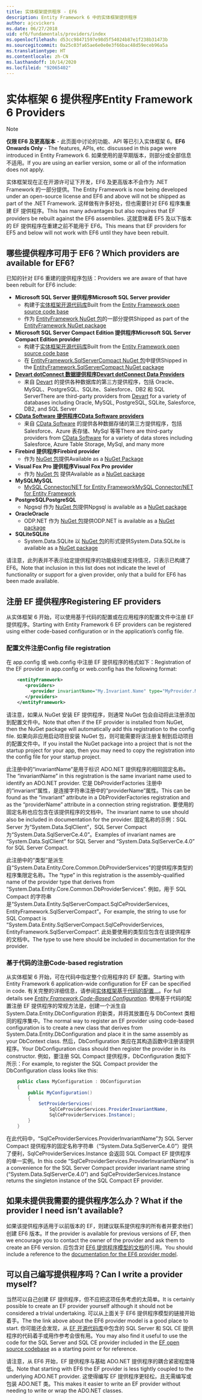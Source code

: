 ```yaml
---
title: 实体框架提供程序 - EF6
description: Entity Framework 6 中的实体框架提供程序
author: ajcvickers
ms.date: 06/27/2018
uid: ef6/fundamentals/providers/index
ms.openlocfilehash: d53cc98471597e98d5f54024b87e1f238b31473b
ms.sourcegitcommit: 0a25c03fa65ae6e0e0e3f66bac48d59eceb96a5a
ms.translationtype: HT
ms.contentlocale: zh-CN
ms.lasthandoff: 10/14/2020
ms.locfileid: "92065402"
---
```

# <a name="entity-framework-6-providers"></a><span data-ttu-id="504d8-103">实体框架 6 提供程序</span><span class="sxs-lookup"><span data-stu-id="504d8-103">Entity Framework 6 Providers</span></span>
> [!NOTE]
> <span data-ttu-id="504d8-104">**仅限 EF6 及更高版本** - 此页面中讨论的功能、API 等已引入实体框架 6。</span><span class="sxs-lookup"><span data-stu-id="504d8-104">**EF6 Onwards Only** - The features, APIs, etc. discussed in this page were introduced in Entity Framework 6.</span></span> <span data-ttu-id="504d8-105">如果使用的是早期版本，则部分或全部信息不适用。</span><span class="sxs-lookup"><span data-stu-id="504d8-105">If you are using an earlier version, some or all of the information does not apply.</span></span>

<span data-ttu-id="504d8-106">实体框架现在正在开源许可证下开发，EF6 及更高版本不会作为 .NET Framework 的一部分提供。</span><span class="sxs-lookup"><span data-stu-id="504d8-106">The Entity Framework is now being developed under an open-source license and EF6 and above will not be shipped as part of the .NET Framework.</span></span> <span data-ttu-id="504d8-107">这样做有许多好处，但也需要针对 EF6 程序集重建 EF 提供程序。</span><span class="sxs-lookup"><span data-stu-id="504d8-107">This has many advantages but also requires that EF providers be rebuilt against the EF6 assemblies.</span></span> <span data-ttu-id="504d8-108">这就意味着 EF5 及以下版本的 EF 提供程序在重建之前不能用于 EF6。</span><span class="sxs-lookup"><span data-stu-id="504d8-108">This means that EF providers for EF5 and below will not work with EF6 until they have been rebuilt.</span></span>

## <a name="which-providers-are-available-for-ef6"></a><span data-ttu-id="504d8-109">哪些提供程序可用于 EF6？</span><span class="sxs-lookup"><span data-stu-id="504d8-109">Which providers are available for EF6?</span></span>

<span data-ttu-id="504d8-110">已知的针对 EF6 重建的提供程序包括：</span><span class="sxs-lookup"><span data-stu-id="504d8-110">Providers we are aware of that have been rebuilt for EF6 include:</span></span>

*   <span data-ttu-id="504d8-111">**Microsoft SQL Server 提供程序**</span><span class="sxs-lookup"><span data-stu-id="504d8-111">**Microsoft SQL Server provider**</span></span>
    *   <span data-ttu-id="504d8-112">构建于[实体框架开源代码库](https://github.com/aspnet/EntityFramework6)</span><span class="sxs-lookup"><span data-stu-id="504d8-112">Built from the [Entity Framework open source code base](https://github.com/aspnet/EntityFramework6)</span></span>
    *   <span data-ttu-id="504d8-113">作为 [EntityFramework NuGet 包](https://nuget.org/packages/EntityFramework)的一部分提供</span><span class="sxs-lookup"><span data-stu-id="504d8-113">Shipped as part of the [EntityFramework NuGet package](https://nuget.org/packages/EntityFramework)</span></span>
*   <span data-ttu-id="504d8-114">**Microsoft SQL Server Compact Edition 提供程序**</span><span class="sxs-lookup"><span data-stu-id="504d8-114">**Microsoft SQL Server Compact Edition provider**</span></span>
    *   <span data-ttu-id="504d8-115">构建于[实体框架开源代码库](https://github.com/aspnet/EntityFramework6)</span><span class="sxs-lookup"><span data-stu-id="504d8-115">Built from the [Entity Framework open source code base](https://github.com/aspnet/EntityFramework6)</span></span>
    *   <span data-ttu-id="504d8-116">在 [EntityFramework.SqlServerCompact NuGet 包](https://nuget.org/packages/EntityFramework.SqlServerCompact)中提供</span><span class="sxs-lookup"><span data-stu-id="504d8-116">Shipped in the [EntityFramework.SqlServerCompact NuGet package](https://nuget.org/packages/EntityFramework.SqlServerCompact)</span></span>
*   [<span data-ttu-id="504d8-117">**Devart dotConnect 数据提供程序**</span><span class="sxs-lookup"><span data-stu-id="504d8-117">**Devart dotConnect Data Providers**</span></span>](https://www.devart.com/dotconnect/)
    *   <span data-ttu-id="504d8-118">来自 [Devart](https://www.devart.com/) 的提供各种数据库的第三方提供程序，包括 Oracle、MySQL、PostgreSQL、SQLite、Salesforce、DB2 和 SQL Server</span><span class="sxs-lookup"><span data-stu-id="504d8-118">There are third-party providers from [Devart](https://www.devart.com/) for a variety of databases including Oracle, MySQL, PostgreSQL, SQLite, Salesforce, DB2, and SQL Server</span></span>
*   [<span data-ttu-id="504d8-119">**CData Software 提供程序**</span><span class="sxs-lookup"><span data-stu-id="504d8-119">**CData Software providers**</span></span>](https://www.cdata.com/ado/)
    *   <span data-ttu-id="504d8-120">来自 [CData Software](https://www.cdata.com/ado/) 的提供各种数据存储的第三方提供程序，包括 Salesforce、Azure 表存储、MySql 等等</span><span class="sxs-lookup"><span data-stu-id="504d8-120">There are third-party providers from [CData Software](https://www.cdata.com/ado/) for a variety of data stores including Salesforce, Azure Table Storage, MySql, and many more</span></span>
*   <span data-ttu-id="504d8-121">**Firebird 提供程序**</span><span class="sxs-lookup"><span data-stu-id="504d8-121">**Firebird provider**</span></span>
    *   <span data-ttu-id="504d8-122">作为 [NuGet 包](https://www.nuget.org/packages/EntityFramework.Firebird/)提供</span><span class="sxs-lookup"><span data-stu-id="504d8-122">Available as a [NuGet Package](https://www.nuget.org/packages/EntityFramework.Firebird/)</span></span>
*   <span data-ttu-id="504d8-123">**Visual Fox Pro 提供程序**</span><span class="sxs-lookup"><span data-stu-id="504d8-123">**Visual Fox Pro provider**</span></span>
    *   <span data-ttu-id="504d8-124">作为 [NuGet 包](https://www.nuget.org/packages/VFPEntityFrameworkProvider2/) 提供</span><span class="sxs-lookup"><span data-stu-id="504d8-124">Available as a [NuGet package](https://www.nuget.org/packages/VFPEntityFrameworkProvider2/)</span></span>
*   <span data-ttu-id="504d8-125">**MySQL**</span><span class="sxs-lookup"><span data-stu-id="504d8-125">**MySQL**</span></span>
    *   [<span data-ttu-id="504d8-126">MySQL Connector/NET for Entity Framework</span><span class="sxs-lookup"><span data-stu-id="504d8-126">MySQL Connector/NET for Entity Framework</span></span>](https://dev.mysql.com/doc/connector-net/en/connector-net-entityframework60.html)
*   <span data-ttu-id="504d8-127">**PostgreSQL**</span><span class="sxs-lookup"><span data-stu-id="504d8-127">**PostgreSQL**</span></span>
    *   <span data-ttu-id="504d8-128">Npgsql 作为 [NuGet 包](https://www.nuget.org/packages/EntityFramework6.Npgsql/)提供</span><span class="sxs-lookup"><span data-stu-id="504d8-128">Npgsql is available as a [NuGet package](https://www.nuget.org/packages/EntityFramework6.Npgsql/)</span></span>
*   <span data-ttu-id="504d8-129">**Oracle**</span><span class="sxs-lookup"><span data-stu-id="504d8-129">**Oracle**</span></span>
    *   <span data-ttu-id="504d8-130">ODP.NET 作为 [NuGet 包](https://www.nuget.org/packages/Oracle.ManagedDataAccess.EntityFramework/)提供</span><span class="sxs-lookup"><span data-stu-id="504d8-130">ODP.NET is available as a [NuGet package](https://www.nuget.org/packages/Oracle.ManagedDataAccess.EntityFramework/)</span></span>
*   <span data-ttu-id="504d8-131">**SQLite**</span><span class="sxs-lookup"><span data-stu-id="504d8-131">**SQLite**</span></span>
    *   <span data-ttu-id="504d8-132">System.Data.SQLite 以 [NuGet 包](https://www.nuget.org/packages/System.Data.SQLite/)的形式提供</span><span class="sxs-lookup"><span data-stu-id="504d8-132">System.Data.SQLite is available as a [NuGet package](https://www.nuget.org/packages/System.Data.SQLite/)</span></span>

<span data-ttu-id="504d8-133">请注意，此列表并不表示给定提供程序的功能级别或支持情况，只表示已构建了 EF6。</span><span class="sxs-lookup"><span data-stu-id="504d8-133">Note that inclusion in this list does not indicate the level of functionality or support for a given provider, only that a build for EF6 has been made available.</span></span>

## <a name="registering-ef-providers"></a><span data-ttu-id="504d8-134">注册 EF 提供程序</span><span class="sxs-lookup"><span data-stu-id="504d8-134">Registering EF providers</span></span>

<span data-ttu-id="504d8-135">从实体框架 6 开始，可以使用基于代码的配置或在应用程序的配置文件中注册 EF 提供程序。</span><span class="sxs-lookup"><span data-stu-id="504d8-135">Starting with Entity Framework 6 EF providers can be registered using either code-based configuration or in the application’s config file.</span></span>

### <a name="config-file-registration"></a><span data-ttu-id="504d8-136">配置文件注册</span><span class="sxs-lookup"><span data-stu-id="504d8-136">Config file registration</span></span>

<span data-ttu-id="504d8-137">在 app.config 或 web.config 中注册 EF 提供程序的格式如下：</span><span class="sxs-lookup"><span data-stu-id="504d8-137">Registration of the EF provider in app.config or web.config has the following format:</span></span>


``` xml
    <entityFramework>
       <providers>
         <provider invariantName="My.Invariant.Name" type="MyProvider.MyProviderServices, MyAssembly" />
       </providers>
    </entityFramework>
```

<span data-ttu-id="504d8-138">请注意，如果从 NuGet 安装 EF 提供程序，则通常 NuGet 包会自动将此注册添加到配置文件中。</span><span class="sxs-lookup"><span data-stu-id="504d8-138">Note that often if the EF provider is installed from NuGet, then the NuGet package will automatically add this registration to the config file.</span></span> <span data-ttu-id="504d8-139">如果向非应用启动项目安装 NuGet 包，则可能需要将该注册复制到启动项目的配置文件中。</span><span class="sxs-lookup"><span data-stu-id="504d8-139">If you install the NuGet package into a project that is not the startup project for your app, then you may need to copy the registration into the config file for your startup project.</span></span>

<span data-ttu-id="504d8-140">此注册中的“invariantName”是用于标识 ADO.NET 提供程序的相同固定名称。</span><span class="sxs-lookup"><span data-stu-id="504d8-140">The “invariantName” in this registration is the same invariant name used to identify an ADO.NET provider.</span></span> <span data-ttu-id="504d8-141">它是 DbProviderFactories 注册中的“invariant”属性，是连接字符串注册中的“providerName”属性。</span><span class="sxs-lookup"><span data-stu-id="504d8-141">This can be found as the “invariant” attribute in a DbProviderFactories registration and as the “providerName” attribute in a connection string registration.</span></span> <span data-ttu-id="504d8-142">要使用的固定名称也应包含在该提供程序的文档中。</span><span class="sxs-lookup"><span data-stu-id="504d8-142">The invariant name to use should also be included in documentation for the provider.</span></span> <span data-ttu-id="504d8-143">固定名称的示例：SQL Server 为“System.Data.SqlClient”，SQL Server Compact 为“System.Data.SqlServerCe.4.0”。</span><span class="sxs-lookup"><span data-stu-id="504d8-143">Examples of invariant names are “System.Data.SqlClient” for SQL Server and “System.Data.SqlServerCe.4.0” for SQL Server Compact.</span></span>

<span data-ttu-id="504d8-144">此注册中的“类型”是派生自“System.Data.Entity.Core.Common.DbProviderServices”的提供程序类型的程序集限定名称。</span><span class="sxs-lookup"><span data-stu-id="504d8-144">The “type” in this registration is the assembly-qualified name of the provider type that derives from “System.Data.Entity.Core.Common.DbProviderServices”.</span></span> <span data-ttu-id="504d8-145">例如，用于 SQL Compact 的字符串是“System.Data.Entity.SqlServerCompact.SqlCeProviderServices, EntityFramework.SqlServerCompact”。</span><span class="sxs-lookup"><span data-stu-id="504d8-145">For example, the string to use for SQL Compact is “System.Data.Entity.SqlServerCompact.SqlCeProviderServices, EntityFramework.SqlServerCompact”.</span></span> <span data-ttu-id="504d8-146">此处要使用的类型应包含在该提供程序的文档中。</span><span class="sxs-lookup"><span data-stu-id="504d8-146">The type to use here should be included in documentation for the provider.</span></span>

### <a name="code-based-registration"></a><span data-ttu-id="504d8-147">基于代码的注册</span><span class="sxs-lookup"><span data-stu-id="504d8-147">Code-based registration</span></span>

<span data-ttu-id="504d8-148">从实体框架 6 开始，可在代码中指定整个应用程序的 EF 配置。</span><span class="sxs-lookup"><span data-stu-id="504d8-148">Starting with Entity Framework 6 application-wide configuration for EF can be specified in code.</span></span> <span data-ttu-id="504d8-149">有关完整的详细信息，请参阅[实体框架基于代码的配置](https://msdn.microsoft.com/data/jj680699)__。</span><span class="sxs-lookup"><span data-stu-id="504d8-149">For full details see _[Entity Framework Code-Based Configuration](https://msdn.microsoft.com/data/jj680699)_.</span></span> <span data-ttu-id="504d8-150">使用基于代码的配置注册 EF 提供程序的常规方法是，创建一个派生自 System.Data.Entity.DbConfiguration 的新类，并将其放置在与 DbContext 类相同的程序集中。</span><span class="sxs-lookup"><span data-stu-id="504d8-150">The normal way to register an EF provider using code-based configuration is to create a new class that derives from System.Data.Entity.DbConfiguration and place it in the same assembly as your DbContext class.</span></span> <span data-ttu-id="504d8-151">然后，DbConfiguration 类应在其构造函数中注册该提供程序。</span><span class="sxs-lookup"><span data-stu-id="504d8-151">Your DbConfiguration class should then register the provider in its constructor.</span></span> <span data-ttu-id="504d8-152">例如，要注册 SQL Compact 提供程序，DbConfiguration 类如下所示：</span><span class="sxs-lookup"><span data-stu-id="504d8-152">For example, to register the SQL Compact provider the DbConfiguration class looks like this:</span></span>

``` csharp
    public class MyConfiguration : DbConfiguration
    {
        public MyConfiguration()
        {
            SetProviderServices(
                SqlCeProviderServices.ProviderInvariantName,
                SqlCeProviderServices.Instance);
        }
    }
```

<span data-ttu-id="504d8-153">在此代码中，“SqlCeProviderServices.ProviderInvariantName”为 SQL Server Compact 提供程序的固定名称字符串（“System.Data.SqlServerCe.4.0”）提供了便利，SqlCeProviderServices.Instance 会返回 SQL Compact EF 提供程序的单一实例。</span><span class="sxs-lookup"><span data-stu-id="504d8-153">In this code “SqlCeProviderServices.ProviderInvariantName” is a convenience for the SQL Server Compact provider invariant name string (“System.Data.SqlServerCe.4.0”) and SqlCeProviderServices.Instance returns the singleton instance of the SQL Compact EF provider.</span></span>

## <a name="what-if-the-provider-i-need-isnt-available"></a><span data-ttu-id="504d8-154">如果未提供我需要的提供程序怎么办？</span><span class="sxs-lookup"><span data-stu-id="504d8-154">What if the provider I need isn’t available?</span></span>

<span data-ttu-id="504d8-155">如果该提供程序适用于以前版本的 EF，则建议联系提供程序的所有者并要求他们创建 EF6 版本。</span><span class="sxs-lookup"><span data-stu-id="504d8-155">If the provider is available for previous versions of EF, then we encourage you to contact the owner of the provider and ask them to create an EF6 version.</span></span> <span data-ttu-id="504d8-156">应包含对 [EF6 提供程序模型的文档](xref:ef6/fundamentals/providers/provider-model)的引用。</span><span class="sxs-lookup"><span data-stu-id="504d8-156">You should include a reference to the [documentation for the EF6 provider model](xref:ef6/fundamentals/providers/provider-model).</span></span>

## <a name="can-i-write-a-provider-myself"></a><span data-ttu-id="504d8-157">可以自己编写提供程序吗？</span><span class="sxs-lookup"><span data-stu-id="504d8-157">Can I write a provider myself?</span></span>

<span data-ttu-id="504d8-158">当然可以自己创建 EF 提供程序，但不应把这项任务考虑的太简单。</span><span class="sxs-lookup"><span data-stu-id="504d8-158">It is certainly possible to create an EF provider yourself although it should not be considered a trivial undertaking.</span></span> <span data-ttu-id="504d8-159">可以从上面关于 EF6 提供程序模型的链接开始着手。</span><span class="sxs-lookup"><span data-stu-id="504d8-159">The the link above about the EF6 provider model is a good place to start.</span></span> <span data-ttu-id="504d8-160">你可能还会发现，从 [EF 开源代码库](https://github.com/aspnet/EntityFramework6)中包含的 SQL Server 和 SQL CE 提供程序的代码着手或用作参考会很有用。</span><span class="sxs-lookup"><span data-stu-id="504d8-160">You may also find it useful to use the code for the SQL Server and SQL CE provider included in the [EF open source codebase](https://github.com/aspnet/EntityFramework6) as a starting point or for reference.</span></span>

<span data-ttu-id="504d8-161">请注意，从 EF6 开始，EF 提供程序与基础 ADO.NET 提供程序的耦合紧密程度降低。</span><span class="sxs-lookup"><span data-stu-id="504d8-161">Note that starting with EF6 the EF provider is less tightly coupled to the underlying ADO.NET provider.</span></span> <span data-ttu-id="504d8-162">这使得编写 EF 提供程序更轻松，且无需编写或包装 ADO.NET 类。</span><span class="sxs-lookup"><span data-stu-id="504d8-162">This makes it easier to write an EF provider without needing to write or wrap the ADO.NET classes.</span></span>
